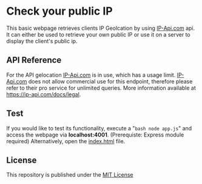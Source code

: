 # Check your public IP

This basic webpage retrieves clients IP Geolcation by using [IP-Api.com](https://ip-api.com) api.
It can either be used to retrieve your own public IP or use it on a server to display the client's public ip.

## API Reference

For the API gelocation [IP-Api.com](https://ip-api.com) is in use, which has a usage limit.
[IP-Api.com](https://ip-api.com) does not allow commercial use for this endpoint, therefore please refer to their pro service for unlimited queries.
More information available at https://ip-api.com/docs/legal.

## Test

If you would like to test its functionality, execute a "```bash node app.js```" and access the webpage via **localhost:4001**. 
(Prerequiste: Express module required)
Alternatively, open the [index.html](./public/index.html) file.

## License

This repository is published under the [MIT License](https://opensource.org/licenses/MIT)
